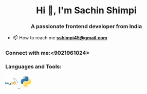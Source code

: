 <h1 align="center">Hi 👋, I'm Sachin Shimpi</h1>
<h3 align="center">A passionate frontend developer from India</h3>

- 📫 How to reach me **sshimpi45@gmail.com**

<h3 align="left">Connect with me:<9021961024>
<p align="left">
</p>

<h3 align="left">Languages and Tools:</h3>
<p align="left"> <a href="https://www.mysql.com/" target="_blank" rel="noreferrer"> <img src="https://raw.githubusercontent.com/devicons/devicon/master/icons/mysql/mysql-original-wordmark.svg" alt="mysql" width="40" height="40"/> </a> <a href="https://www.python.org" target="_blank" rel="noreferrer"> <img src="https://raw.githubusercontent.com/devicons/devicon/master/icons/python/python-original.svg" alt="python" width="40" height="40"/> </a> </p>
